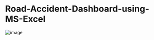 # Road-Accident-Dashboard-using-MS-Excel
![image](https://github.com/user-attachments/assets/205bfc9f-a4ec-4693-961a-151cc2a10b19)

